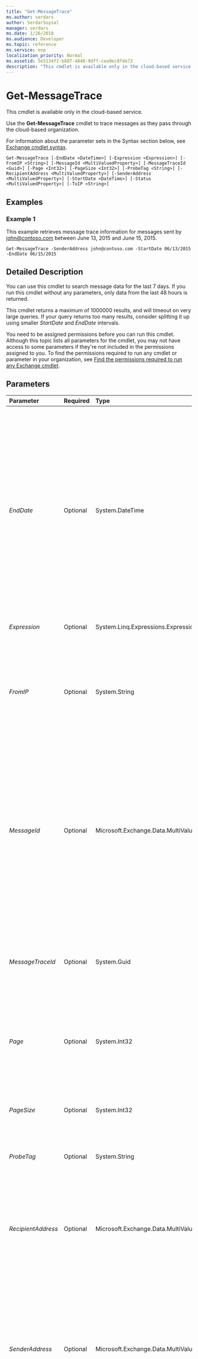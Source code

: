 ```yaml
---
title: "Get-MessageTrace"
ms.author: serdars
author: SerdarSoysal
manager: serdars
ms.date: 1/26/2018
ms.audience: Developer
ms.topic: reference
ms.service: eop
localization_priority: Normal
ms.assetid: 5e5134f2-b887-4840-9dff-cea9ec8fde72
description: "This cmdlet is available only in the cloud-based service."
---
```


# Get-MessageTrace

This cmdlet is available only in the cloud-based service.
  
Use the **Get-MessageTrace** cmdlet to trace messages as they pass through the cloud-based organization.
  
For information about the parameter sets in the Syntax section below, see [Exchange cmdlet syntax](https://technet.microsoft.com/library/bb123552.aspx).
  
```
Get-MessageTrace [-EndDate <DateTime>] [-Expression <Expression>] [-FromIP <String>] [-MessageId <MultiValuedProperty>] [-MessageTraceId <Guid>] [-Page <Int32>] [-PageSize <Int32>] [-ProbeTag <String>] [-RecipientAddress <MultiValuedProperty>] [-SenderAddress <MultiValuedProperty>] [-StartDate <DateTime>] [-Status <MultiValuedProperty>] [-ToIP <String>]

```

## Examples
<a name="Examples"> </a>

### Example 1

This example retrieves message trace information for messages sent by john@contoso.com between June 13, 2015 and June 15, 2015.
  
```
Get-MessageTrace -SenderAddress john@contoso.com -StartDate 06/13/2015 -EndDate 06/15/2015
```

## Detailed Description
<a name="DetailedDescription"> </a>

You can use this cmdlet to search message data for the last 7 days. If you run this cmdlet without any parameters, only data from the last 48 hours is returned.
  
This cmdlet returns a maximum of 1000000 results, and will timeout on very large queries. If your query returns too many results, consider splitting it up using smaller  _StartDate_ and _EndDate_ intervals.
  
You need to be assigned permissions before you can run this cmdlet. Although this topic lists all parameters for the cmdlet, you may not have access to some parameters if they're not included in the permissions assigned to you. To find the permissions required to run any cmdlet or parameter in your organization, see [Find the permissions required to run any Exchange cmdlet](https://technet.microsoft.com/library/mt432940.aspx).
  
## Parameters
<a name="DetailedDescription"> </a>

|**Parameter**|**Required**|**Type**|**Description**|
|:-----|:-----|:-----|:-----|
| _EndDate_ <br/> |Optional  <br/> |System.DateTime  <br/> |The  _EndDate_ parameter specifies the end date of the date range. <br/> Use the short date format that's defined in the **Regional Options** settings on the computer where you're running the command. For example, if the computer is configured to use the short date format _mm_/ _dd_/ _yyyy_, enter 09/01/2015 to specify September 1, 2015. You can enter the date only, or you can enter the date and time of day. If you enter the date and time of day, enclose the value in quotation marks ("), for example,"09/01/2015 5:00 PM".  <br/> |
| _Expression_ <br/> |Optional  <br/> |System.Linq.Expressions.Expression  <br/> |This parameter is reserved for internal Microsoft use.  <br/> |
| _FromIP_ <br/> |Optional  <br/> |System.String  <br/> |The  _FromIP_ parameter filters the results by the source IP address. For incoming messages, the value of _FromIP_ is the public IP address of the SMTP email server that sent the message. For outgoing messages from Exchange Online, the value is blank. <br/> |
| _MessageId_ <br/> |Optional  <br/> |Microsoft.Exchange.Data.MultiValuedProperty  <br/> |The  _MessageId_ parameter filters the results by the `Message-ID` header field of the message. This value is also known as the Client ID. The format of the `Message-ID` depends on the messaging server that sent the message. The value should be unique for each message. However, not all messaging servers create values for the `Message-ID` in the same way. Be sure to include the full Message ID string. This may include angle brackets. <br/> |
| _MessageTraceId_ <br/> |Optional  <br/> |System.Guid  <br/> |The  _MessageTraceId_ parameter can be used with the recipient address to uniquely identify a message trace and obtain more details. A message trace ID is generated for every message that's processed by the system. <br/> |
| _Page_ <br/> |Optional  <br/> |System.Int32  <br/> |The  _Page_ parameter specifies the page number of the results you want to view. Valid input for this parameter is an integer between 1 and 1000. The default value is 1. <br/> |
| _PageSize_ <br/> |Optional  <br/> |System.Int32  <br/> |The  _PageSize_ parameter specifies the maximum number of entries per page. Valid input for this parameter is an integer between 1 and 5000. The default value is 1000. <br/> |
| _ProbeTag_ <br/> |Optional  <br/> |System.String  <br/> |This parameter is reserved for internal Microsoft use.  <br/> |
| _RecipientAddress_ <br/> |Optional  <br/> |Microsoft.Exchange.Data.MultiValuedProperty  <br/> |The  _RecipientAddress_ parameter filters the results by the recipient's email address. You can specify multiple values separated by commas. <br/> You can use wildcards in the format  `*@contoso.com`,  `user@*` or `*@*`. However, if you use a value that contains wildcards, you can't specify any other values.  <br/> |
| _SenderAddress_ <br/> |Optional  <br/> |Microsoft.Exchange.Data.MultiValuedProperty  <br/> |The  _SenderAddress_ parameter filters the results by the sender's email address. You can specify multiple values separated by commas. <br/> You can use wildcards in the format  `*@contoso.com`,  `user@*` or `*@*`. However, if you use a value that contains wildcards, you can't specify any other values.  <br/> |
| _StartDate_ <br/> |Optional  <br/> |System.DateTime  <br/> |The  _StartDate_ parameter specifies the start date of the date range. <br/> Use the short date format that's defined in the **Regional Options** settings on the computer where you're running the command. For example, if the computer is configured to use the short date format _mm_/ _dd_/ _yyyy_, enter 09/01/2015 to specify September 1, 2015. You can enter the date only, or you can enter the date and time of day. If you enter the date and time of day, enclose the value in quotation marks ("), for example,"09/01/2015 5:00 PM".  <br/> |
| _Status_ <br/> |Optional  <br/> |Microsoft.Exchange.Data.MultiValuedProperty  <br/> | The _Status_ parameter filters the results by the delivery status of the message. Valid values for this parameter are: <br/>  `None`: The message has no delivery status because it was rejected or redirected to a different recipient.  <br/>  `Failed`: Message delivery was attempted and it failed or the message was filtered as spam or malware, or by transport rules.  <br/>  `Pending`: Message delivery is underway or was deferred and is being retried.  <br/>  `Delivered`: The message was delivered to its destination.  <br/>  `Expanded`: There was no message delivery because the message was addressed to a distribution group, and the membership of the distribution was expanded.  <br/> |
| _ToIP_ <br/> |Optional  <br/> |System.String  <br/> |The  _ToIP_ parameter filters the results by the destination IP address. For outgoing messages, the value of _ToIP_ is the public IP address in the resolved MX record for the destination domain. For incoming messages to Exchange Online, the value is blank. <br/> |
   
## Input Types
<a name="InputTypes"> </a>

To see the input types that this cmdlet accepts, see [Cmdlet Input and Output Types](http://go.microsoft.com/fwlink/p/?linkId=616387). If the Input Type field for a cmdlet is blank, the cmdlet doesn't accept input data. 
  
## Return Types
<a name="ReturnTypes"> </a>

To see the return types, which are also known as output types, that this cmdlet accepts, see [Cmdlet Input and Output Types](http://go.microsoft.com/fwlink/p/?linkId=616387). If the Output Type field is blank, the cmdlet doesn't return data. 
  

